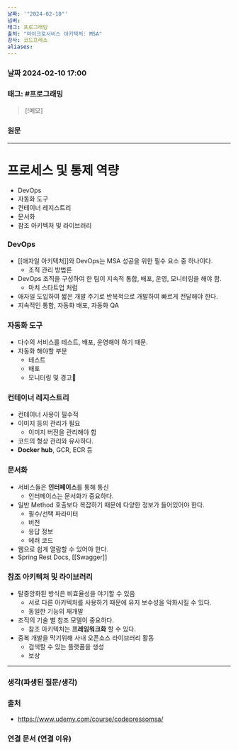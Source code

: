 ```yaml
---
날짜: '"2024-02-10"'
넘버: 
태그: 프로그래밍
출처: "마이크로서비스 아키텍처: MSA"
강사: 코드프레소
aliases:
---
```

### 날짜  2024-02-10 17:00

### 태그: #프로그래밍 

>[!메모]
>

### 원문
---
# 프로세스 및 통제 역량
- DevOps
- 자동화 도구
- 컨테이너 레지스트리
- 문서화
- 참조 아키텍처 및 라이브러리
### DevOps
- [[애자일 아키텍처]]와 DevOps는 MSA 성공을 위한 필수 요소 중 하나이다.
	- 조직 관리 방법론
- DevOps 조직을 구성하여 한 팀이 지속적 통합, 배포, 운영, 모니터링을 해야 함.
	- 마치 스타트업 처럼
- 애자일 도입하여 짧은 개발 주기로 반복적으로 개발하여 빠르게 전달해야 한다.
- 지속적인 통합, 자동화 배포, 자동화 QA
### 자동화 도구
- 다수의 서비스를 테스트, 배포, 운영해야 하기 때문.
- 자동화 해야할 부분
	- 테스트
	- 배포
	- 모니터링 및 경고
### 컨테이너 레지스트리
- 컨테이너 사용이 필수적
- 이미지 등의 관리가 필요
	- 이미지 버전을 관리해야 함
- 코드의 형상 관리와 유사하다.
- **Docker hub**, GCR, ECR 등
### 문서화
- 서비스들은 **인터페이스**를 통해 통신
	- 인터페이스는 문서화가 중요하다.
- 일반 Method 호출보다 복잡하기 때문에 다양한 정보가 들어있어야 한다.
	- 필수/선택 파라미터
	- 버전
	- 응답 정보
	- 에러 코드
- 웹으로 쉽게 열람할 수 있어야 한다.
- Spring Rest Docs, [[Swagger]]
### 참조 아키텍처 및 라이브러리
- 탈중앙화된 방식은 비효율성을 야기할 수 있음
	- 서로 다른 아키텍처를 사용하기 때문에 유지 보수성을 악화시킬 수 있다.
	- 동일한 기능의 재개발
- 조직의 기술 별 참조 모델이 중요하다.
	- 참조 아키텍처는 **프레임워크화** 할 수 있다.
- 중복 개발을 막기위해 사내 오픈소스 라이브러리 활동
	- 검색할 수 있는 플랫폼을 생성
	- 보상
---
### 생각(파생된 질문/생각)

### 출처
- https://www.udemy.com/course/codepressomsa/

### 연결 문서 (연결 이유)
